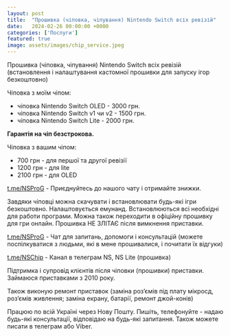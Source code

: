 ```yaml
---
layout: post
title:  "Прошивка (чіповка, чіпування) Nintendo Switch всіх ревізій"
date:   2024-02-26 00:00:00 +0000
categories: ['Послуги']
featured: true
image: assets/images/chip_service.jpeg
---
```

Прошивка (чіповка, чіпування) Nintendo Switch всіх ревізій (встановлення і налаштування кастомної прошивки для запуску ігор безкоштовно)

Чіповка з моїм чіпом:
- чіповка Nintendo Switch OLED - 3000 грн.
- чіповка Nintendo Switch v1 чи v2 - 1500 грн.
- чіповка Nintendo Switch Lite - 2000 грн.

**Гарантія на чіп безстрокова.**

Чіповка з вашим чіпом:
- 700 грн - для першої та другої ревізії
- 1200 грн - для lite
- 2100 грн - для OLED

[t.me/NSProG](t.me/NSProG) - Приєднуйтесь до нашого чату і отримайте знижки.

Завдяки чіповці можна скачувати і встановлювати будь-які ігри безкоштовно. Налаштовується емунанд. Встановлюються всі необхідні для работи програми. Можна також переходити в офіційну прошивку для гри онлайн. Прошивка НЕ ЗЛІТАЄ після вимкнення приставки.

[t.me/NSProG](t.me/NSProG) - Чат для запитань, допомоги і консультацій (можете поспілкуватися з людьми, які в мене прошивалися, і почитати їх відгуки)

[t.me/NSChip](t.me/NSChip) - Канал в телеграм NS, NS Lite (прошивка)

Підтримка і супровід клієнтів після чіповки (прошивки) приставки. Займаюся приставками з 2010 року.

Також виконую ремонт приставок (заміна роз’ємів під плату мікросд, роз’ємів живлення; заміна екрану, батарії, ремонт джой-конів)

Працюю по всій Україні через Нову Пошту. Пишіть, телефонуйте - надаю будь-які консультації, відповідаю на будь-які запитання. Також можете писати в телеграм або Viber.
